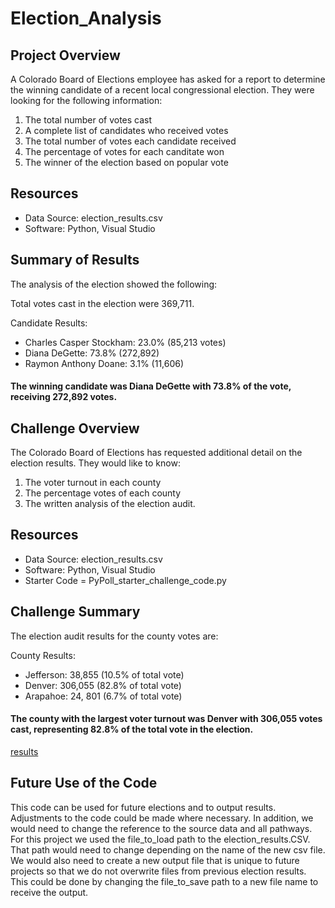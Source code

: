 # Election_Analysis

## Project Overview

A Colorado Board of Elections employee has asked for a report to determine the winning candidate of a recent local congressional election. They were looking for the following information:

  1. The total number of votes cast
  2. A complete list of candidates who received votes
  3. The total number of votes each candidate received
  4. The percentage of votes for each canditate won
  5. The winner of the election based on popular vote

## Resources

- Data Source: election_results.csv
- Software: Python, Visual Studio

## Summary of Results
The analysis of the election showed the following:

Total votes cast in the election were 369,711.

Candidate Results: 
  * Charles Casper Stockham: 23.0% (85,213 votes) 
  * Diana DeGette: 73.8% (272,892) 
  * Raymon Anthony Doane: 3.1% (11,606)

#### The winning candidate was Diana DeGette with 73.8% of the vote, receiving 272,892 votes.

## Challenge Overview

The Colorado Board of Elections has requested additional detail on the election results. They would like to know:

  1. The voter turnout in each county
  2. The percentage votes of each county
  3. The written analysis of the election audit.

## Resources 

  - Data Source: election_results.csv
  - Software: Python, Visual Studio
  - Starter Code = PyPoll_starter_challenge_code.py

## Challenge Summary

The election audit results for the county votes are:

County Results: 
  - Jefferson: 38,855 (10.5% of total vote)
  - Denver: 306,055 (82.8% of total vote) 
  - Arapahoe: 24, 801 (6.7% of total vote)

#### The county with the largest voter turnout was Denver with 306,055 votes cast, representing 82.8% of the total vote in the election.

[results](https://github.com/Solrys/Election_Analysis/blob/main/Screen%20Shot%202020-12-03%20at%208.37.18%20PM.png)

## Future Use of the Code

This code can be used for future elections and to output results. Adjustments to the code could be made where necessary. In addition, we would need to change the reference to the source data and all pathways. For this project we used the file_to_load path to the election_results.CSV. That path would need to change depending on the name of the new csv file. We would also need to create a new output file that is unique to future projects so that we do not overwrite files from previous election results. This could be done by changing the file_to_save path to a new file name to receive the output.
